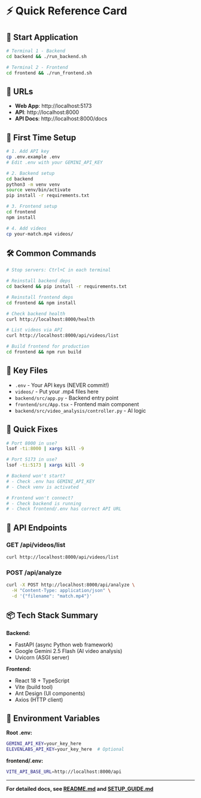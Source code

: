 # ⚡ Quick Reference Card

## 🚀 Start Application

```bash
# Terminal 1 - Backend
cd backend && ./run_backend.sh

# Terminal 2 - Frontend  
cd frontend && ./run_frontend.sh
```

## 🔗 URLs

- **Web App**: http://localhost:5173
- **API**: http://localhost:8000
- **API Docs**: http://localhost:8000/docs

## 📝 First Time Setup

```bash
# 1. Add API key
cp .env.example .env
# Edit .env with your GEMINI_API_KEY

# 2. Backend setup
cd backend
python3 -m venv venv
source venv/bin/activate
pip install -r requirements.txt

# 3. Frontend setup
cd frontend
npm install

# 4. Add videos
cp your-match.mp4 videos/
```

## 🛠️ Common Commands

```bash
# Stop servers: Ctrl+C in each terminal

# Reinstall backend deps
cd backend && pip install -r requirements.txt

# Reinstall frontend deps
cd frontend && npm install

# Check backend health
curl http://localhost:8000/health

# List videos via API
curl http://localhost:8000/api/videos/list

# Build frontend for production
cd frontend && npm run build
```

## 📁 Key Files

- `.env` - Your API keys (NEVER commit!)
- `videos/` - Put your .mp4 files here
- `backend/src/app.py` - Backend entry point
- `frontend/src/App.tsx` - Frontend main component
- `backend/src/video_analysis/controller.py` - AI logic

## 🐛 Quick Fixes

```bash
# Port 8000 in use?
lsof -ti:8000 | xargs kill -9

# Port 5173 in use?
lsof -ti:5173 | xargs kill -9

# Backend won't start?
# - Check .env has GEMINI_API_KEY
# - Check venv is activated

# Frontend won't connect?
# - Check backend is running
# - Check frontend/.env has correct API URL
```

## 🎯 API Endpoints

### GET /api/videos/list
```bash
curl http://localhost:8000/api/videos/list
```

### POST /api/analyze
```bash
curl -X POST http://localhost:8000/api/analyze \
  -H "Content-Type: application/json" \
  -d '{"filename": "match.mp4"}'
```

## 📦 Tech Stack Summary

**Backend:**
- FastAPI (async Python web framework)
- Google Gemini 2.5 Flash (AI video analysis)
- Uvicorn (ASGI server)

**Frontend:**
- React 18 + TypeScript
- Vite (build tool)
- Ant Design (UI components)
- Axios (HTTP client)

## 🔐 Environment Variables

**Root .env:**
```bash
GEMINI_API_KEY=your_key_here
ELEVENLABS_API_KEY=your_key_here  # Optional
```

**frontend/.env:**
```bash
VITE_API_BASE_URL=http://localhost:8000/api
```

---

**For detailed docs, see [README.md](./README.md) and [SETUP_GUIDE.md](./SETUP_GUIDE.md)**

